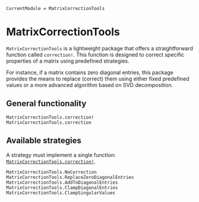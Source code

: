 ```@meta
CurrentModule = MatrixCorrectionTools
```

# MatrixCorrectionTools

`MatrixCorrectionTools` is a lightweight package that offers a straightforward function called `correction!`. 
This function is designed to correct specific properties of a matrix using predefined strategies.

For instance, if a matrix contains zero diagonal entries, this package provides the means to replace (correct) 
them using either fixed predefined values or a more advanced algorithm based on SVD decomposition.

## General functionality 

```@docs 
MatrixCorrectionTools.correction!
MatrixCorrectionTools.correction
```

## Available strategies

A strategy must implement a single function: [`MatrixCorrectionTools.correction!`](@ref).

```@docs
MatrixCorrectionTools.NoCorrection
MatrixCorrectionTools.ReplaceZeroDiagonalEntries
MatrixCorrectionTools.AddToDiagonalEntries
MatrixCorrectionTools.ClampDiagonalEntries
MatrixCorrectionTools.ClampSingularValues
```

